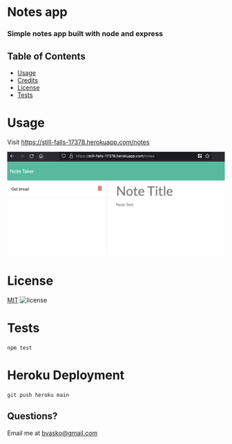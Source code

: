 
# Notes app

### Simple notes app built with node and express

## Table of Contents
  - [Usage](#usage)
  - [Credits](#credits)
  - [License](#license)
  - [Tests](#tests)
    

# Usage
Visit https://still-falls-17378.herokuapp.com/notes

![Screenshot](./screenshot.png)

# License
[MIT](https://choosealicense.com/licenses/mit/)  ![license](https://img.shields.io/badge/license-MIT-blue)

# Tests
```npm test```

# Heroku Deployment

```git push heroku main```


## Questions?
Email me at [bvasko@gmail.com](bvasko@gmail.com)
    